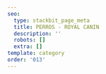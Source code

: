```yaml
---
seo:
  type: stackbit_page_meta
  title: PERROS - ROYAL CANIN
  description: ''
  robots: []
  extra: []
template: category
order: '013'
---
```


